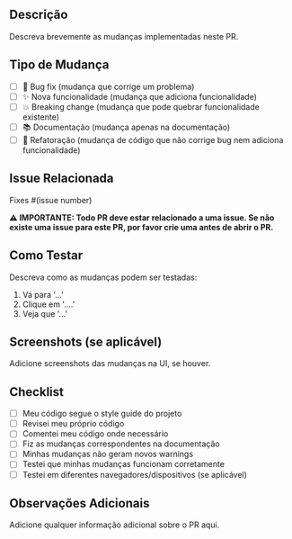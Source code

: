 ## Descrição
Descreva brevemente as mudanças implementadas neste PR.

## Tipo de Mudança
- [ ] 🐛 Bug fix (mudança que corrige um problema)
- [ ] ✨ Nova funcionalidade (mudança que adiciona funcionalidade)
- [ ] 💥 Breaking change (mudança que pode quebrar funcionalidade existente)
- [ ] 📚 Documentação (mudança apenas na documentação)
- [ ] 🔧 Refatoração (mudança de código que não corrige bug nem adiciona funcionalidade)

## Issue Relacionada
Fixes #(issue number)

**⚠️ IMPORTANTE: Todo PR deve estar relacionado a uma issue. Se não existe uma issue para este PR, por favor crie uma antes de abrir o PR.**

## Como Testar
Descreva como as mudanças podem ser testadas:
1. Vá para '...'
2. Clique em '....'
3. Veja que '...'

## Screenshots (se aplicável)
Adicione screenshots das mudanças na UI, se houver.

## Checklist
- [ ] Meu código segue o style guide do projeto
- [ ] Revisei meu próprio código
- [ ] Comentei meu código onde necessário
- [ ] Fiz as mudanças correspondentes na documentação
- [ ] Minhas mudanças não geram novos warnings
- [ ] Testei que minhas mudanças funcionam corretamente
- [ ] Testei em diferentes navegadores/dispositivos (se aplicável)

## Observações Adicionais
Adicione qualquer informação adicional sobre o PR aqui.